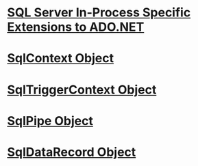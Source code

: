 # [SQL Server In-Process Specific Extensions to ADO.NET](sql-server-in-process-specific-extensions-to-ado-net.md)
# [SqlContext Object](sqlcontext-object.md)
# [SqlTriggerContext Object](sqltriggercontext-object.md)
# [SqlPipe Object](sqlpipe-object.md)
# [SqlDataRecord Object](sqldatarecord-object.md)
